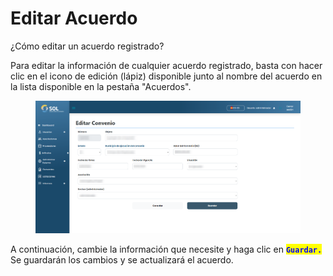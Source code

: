 # Editar Acuerdo

¿Cómo editar un acuerdo registrado?

Para editar la información de cualquier acuerdo registrado, basta con hacer clic en el icono de edición (lápiz) disponible junto al nombre del acuerdo en la lista disponible en la pestaña "Acuerdos".

<figure><img src="../../../.gitbook/assets/conv-upd.png" alt=""><figcaption></figcaption></figure>

A continuación, cambie la información que necesite y haga clic en <mark style="color:blue;">**`Guardar.`**</mark> Se guardarán los cambios y se actualizará el acuerdo.
